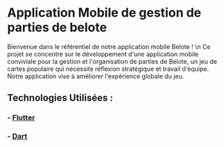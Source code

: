 # Application Mobile de gestion de parties de belote


Bienvenue dans le référentiel de notre application mobile Belote ! \n
Ce projet se concentre sur le développement d'une application mobile conviviale pour la gestion et l'organisation de parties de Belote, un jeu de cartes populaire qui nécessite réflexion stratégique et travail d'équipe. 
Notre application vise à améliorer l'expérience globale du jeu.

## Technologies Utilisées :

### - [Flutter](https://flutter.dev/)
### - [Dart](https://dart.dev/)


